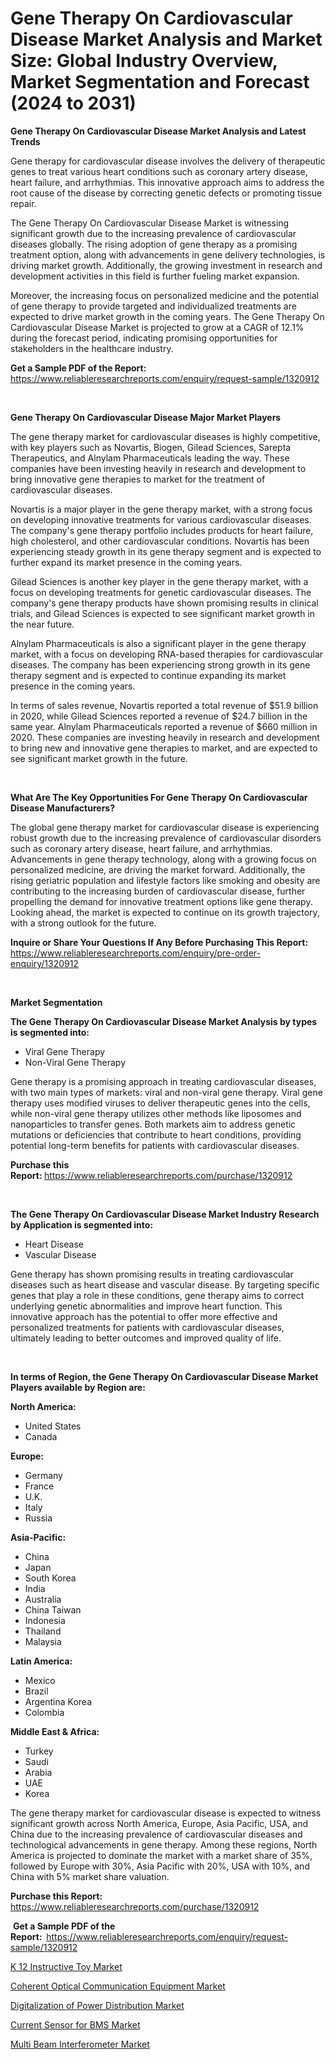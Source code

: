 <p><h1>Gene Therapy On Cardiovascular Disease Market Analysis and Market Size: Global Industry Overview, Market Segmentation and Forecast (2024 to 2031)</h1></p><p><strong>Gene Therapy On Cardiovascular Disease Market Analysis and Latest Trends</strong></p>
<p><p>Gene therapy for cardiovascular disease involves the delivery of therapeutic genes to treat various heart conditions such as coronary artery disease, heart failure, and arrhythmias. This innovative approach aims to address the root cause of the disease by correcting genetic defects or promoting tissue repair.</p><p>The Gene Therapy On Cardiovascular Disease Market is witnessing significant growth due to the increasing prevalence of cardiovascular diseases globally. The rising adoption of gene therapy as a promising treatment option, along with advancements in gene delivery technologies, is driving market growth. Additionally, the growing investment in research and development activities in this field is further fueling market expansion.</p><p>Moreover, the increasing focus on personalized medicine and the potential of gene therapy to provide targeted and individualized treatments are expected to drive market growth in the coming years. The Gene Therapy On Cardiovascular Disease Market is projected to grow at a CAGR of 12.1% during the forecast period, indicating promising opportunities for stakeholders in the healthcare industry.</p></p>
<p><strong>Get a Sample PDF of the Report:&nbsp;</strong> <a href="https://www.reliableresearchreports.com/enquiry/request-sample/1320912">https://www.reliableresearchreports.com/enquiry/request-sample/1320912</a></p>
<p>&nbsp;</p>
<p><strong>Gene Therapy On Cardiovascular Disease Major Market Players</strong></p>
<p><p>The gene therapy market for cardiovascular diseases is highly competitive, with key players such as Novartis, Biogen, Gilead Sciences, Sarepta Therapeutics, and Alnylam Pharmaceuticals leading the way. These companies have been investing heavily in research and development to bring innovative gene therapies to market for the treatment of cardiovascular diseases.</p><p>Novartis is a major player in the gene therapy market, with a strong focus on developing innovative treatments for various cardiovascular diseases. The company's gene therapy portfolio includes products for heart failure, high cholesterol, and other cardiovascular conditions. Novartis has been experiencing steady growth in its gene therapy segment and is expected to further expand its market presence in the coming years.</p><p>Gilead Sciences is another key player in the gene therapy market, with a focus on developing treatments for genetic cardiovascular diseases. The company's gene therapy products have shown promising results in clinical trials, and Gilead Sciences is expected to see significant market growth in the near future.</p><p>Alnylam Pharmaceuticals is also a significant player in the gene therapy market, with a focus on developing RNA-based therapies for cardiovascular diseases. The company has been experiencing strong growth in its gene therapy segment and is expected to continue expanding its market presence in the coming years.</p><p>In terms of sales revenue, Novartis reported a total revenue of $51.9 billion in 2020, while Gilead Sciences reported a revenue of $24.7 billion in the same year. Alnylam Pharmaceuticals reported a revenue of $660 million in 2020. These companies are investing heavily in research and development to bring new and innovative gene therapies to market, and are expected to see significant market growth in the future.</p></p>
<p>&nbsp;</p>
<p><strong>What Are The Key Opportunities For Gene Therapy On Cardiovascular Disease Manufacturers?</strong></p>
<p><p>The global gene therapy market for cardiovascular disease is experiencing robust growth due to the increasing prevalence of cardiovascular disorders such as coronary artery disease, heart failure, and arrhythmias. Advancements in gene therapy technology, along with a growing focus on personalized medicine, are driving the market forward. Additionally, the rising geriatric population and lifestyle factors like smoking and obesity are contributing to the increasing burden of cardiovascular disease, further propelling the demand for innovative treatment options like gene therapy. Looking ahead, the market is expected to continue on its growth trajectory, with a strong outlook for the future.</p></p>
<p><strong>Inquire or Share Your Questions If Any Before Purchasing This Report:</strong> <a href="https://www.reliableresearchreports.com/enquiry/pre-order-enquiry/1320912">https://www.reliableresearchreports.com/enquiry/pre-order-enquiry/1320912</a></p>
<p>&nbsp;</p>
<p><strong>Market Segmentation</strong></p>
<p><strong>The Gene Therapy On Cardiovascular Disease Market Analysis by types is segmented into:</strong></p>
<p><ul><li>Viral Gene Therapy</li><li>Non-Viral Gene Therapy</li></ul></p>
<p><p>Gene therapy is a promising approach in treating cardiovascular diseases, with two main types of markets: viral and non-viral gene therapy. Viral gene therapy uses modified viruses to deliver therapeutic genes into the cells, while non-viral gene therapy utilizes other methods like liposomes and nanoparticles to transfer genes. Both markets aim to address genetic mutations or deficiencies that contribute to heart conditions, providing potential long-term benefits for patients with cardiovascular diseases.</p></p>
<p><strong>Purchase this Report:&nbsp;</strong><a href="https://www.reliableresearchreports.com/purchase/1320912">https://www.reliableresearchreports.com/purchase/1320912</a></p>
<p>&nbsp;</p>
<p><strong>The Gene Therapy On Cardiovascular Disease Market Industry Research by Application is segmented into:</strong></p>
<p><ul><li>Heart Disease</li><li>Vascular Disease</li></ul></p>
<p><p>Gene therapy has shown promising results in treating cardiovascular diseases such as heart disease and vascular disease. By targeting specific genes that play a role in these conditions, gene therapy aims to correct underlying genetic abnormalities and improve heart function. This innovative approach has the potential to offer more effective and personalized treatments for patients with cardiovascular diseases, ultimately leading to better outcomes and improved quality of life.</p></p>
<p>&nbsp;</p>
<p><strong>In terms of Region, the Gene Therapy On Cardiovascular Disease Market Players available by Region are:</strong></p>
<p>
    <p> <strong> North America: </strong>
        <ul>
            <li>United States</li>
            <li>Canada</li>
        </ul>
        </p> 
    <p> <strong> Europe: </strong>
        <ul>
            <li>Germany</li>
            <li>France</li>
            <li>U.K.</li>
            <li>Italy</li>
            <li>Russia</li>
        </ul>
        </p> 
    <p> <strong> Asia-Pacific: </strong>
        <ul>
            <li>China</li>
            <li>Japan</li>
            <li>South Korea</li>
            <li>India</li>
            <li>Australia</li>
            <li>China Taiwan</li>
            <li>Indonesia</li>
            <li>Thailand</li>
            <li>Malaysia</li>
        </ul>
        </p> 
    <p> <strong> Latin America: </strong>
        <ul>
            <li>Mexico</li>
            <li>Brazil</li>
            <li>Argentina Korea</li>
            <li>Colombia</li>
        </ul>
        </p> 
    <p> <strong> Middle East & Africa: </strong>
        <ul>
            <li>Turkey</li>
            <li>Saudi</li>
            <li>Arabia</li>
            <li>UAE</li>
            <li>Korea</li>
        </ul>
    </p>
    </p>
<p><p>The gene therapy market for cardiovascular disease is expected to witness significant growth across North America, Europe, Asia Pacific, USA, and China due to the increasing prevalence of cardiovascular diseases and technological advancements in gene therapy. Among these regions, North America is projected to dominate the market with a market share of 35%, followed by Europe with 30%, Asia Pacific with 20%, USA with 10%, and China with 5% market share valuation.</p></p>
<p><strong>Purchase this Report: </strong><a href="https://www.reliableresearchreports.com/purchase/1320912">https://www.reliableresearchreports.com/purchase/1320912</a></p>
<p>&nbsp;<strong>Get a Sample PDF of the Report:&nbsp;&nbsp;</strong><a href="https://www.reliableresearchreports.com/enquiry/request-sample/1320912">https://www.reliableresearchreports.com/enquiry/request-sample/1320912</a></p>
<p><strong></strong></p>
<p><p><a href="https://view.publitas.com/reportprime-1/k-12-instructive-toy-market-size-and-examines-its-market-scope-with-a-primary-focus-on-growth-opportunities-and-forecasted-trends-spanning-from-2024-to-2031/">K 12 Instructive Toy Market</a></p><p><a href="https://github.com/bmorecock/Market-Research-Report-List-2/blob/main/coherent-optical-communication-equipment-market.md">Coherent Optical Communication Equipment Market</a></p><p><a href="https://github.com/jsmusil/Market-Research-Report-List-2/blob/main/digitalization-of-power-distribution-market.md">Digitalization of Power Distribution Market</a></p><p><a href="https://view.publitas.com/reportprime-1/current-sensor-for-bms-market-size-and-examines-its-market-scope-with-a-primary-focus-on-growth-opportunities-and-forecasted-trends-spanning-from-2024-to-2031/">Current Sensor for BMS Market</a></p><p><a href="https://five-trouble-98a.notion.site/Multi-Beam-Interferometer-Market-Provides-Detailed-Segmentation-of-this-Market-based-on-Type-Applic-0296b3a877374315b35c86b29a53da86">Multi Beam Interferometer Market</a></p></p>